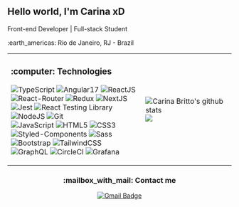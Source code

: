 <div align="center">
	<h2 align="left"> Hello world, I'm Carina xD</h1>
	<p align="left">Front-end Developer | Full-stack Student </p>
	<p align="left">:earth_americas: Rio de Janeiro, RJ - Brazil</p>
</div>
<table align="center">
	<tr>
		<td width="60%">
			<h3>:computer: Technologies</h2>
			<div>
	

![TypeScript](https://img.shields.io/badge/TypeScript-007ACC?style=flat&logo=typescript&logoColor=white)
![Angular17](https://img.shields.io/badge/Angular-DD0031?style=flat&logo=angular&logoColor=white)
![ReactJS](https://img.shields.io/badge/-ReactJS-%23282C34?style=flat&logo=react)
![React-Router](https://img.shields.io/badge/React_Router-CA4245?style=flat&logo=react-router&logoColor=white)
![Redux](https://img.shields.io/badge/Redux-764ABC?style=flat&logo=redux&logoColor=white)
![NextJS](https://img.shields.io/badge/next.js-000000?style=flat&logo=nextdotjs&logoColor=white)
![Jest](https://img.shields.io/badge/Jest-C21325?style=flat&logo=jest&logoColor=white)
![React Testing Library](https://img.shields.io/badge/testing%20library-323330?style=flat&logo=testing-library&logoColor=red)
![NodeJS](https://img.shields.io/badge/Node.js-43853D?style=flat&logo=node.js&logoColor=white)
![Git](https://img.shields.io/badge/Git-F05032?style=flat&logo=git&logoColor=white)				
![JavaScript](https://img.shields.io/badge/-JavaScript-%23F7DF1C?style=flat&logo=javascript&logoColor=000000&labelColor=%23F7DF1C&color=%23FFCE5A)
![HTML5](https://img.shields.io/badge/-HTML5-%23E44D27?style=flat&logo=html5&logoColor=ffffff)
![CSS3](https://img.shields.io/badge/-CSS3-%231572B6?style=flat&logo=css3)
![Styled-Components](https://img.shields.io/badge/styled--components-DB7093?style=flat&logo=styled-components&logoColor=white)
![Sass](https://img.shields.io/badge/Sass-CC6699?style=flat&logo=sass&logoColor=white)
![Bootstrap](https://img.shields.io/badge/Bootstrap-7952B3?style=flat&logo=bootstrap&logoColor=white)
![TailwindCSS](https://img.shields.io/badge/tailwindcss-%2338B2AC.svg?style=flat&logo=tailwind-css&logoColor=white)
![GraphQL](https://img.shields.io/badge/-GraphQL-E10098?style=flat&logo=graphql&logoColor=white)
![CircleCI](https://img.shields.io/badge/circle%20ci-%23161616.svg?style=flat&logo=circleci&logoColor=white)
![Grafana](https://img.shields.io/badge/grafana-%23F46800.svg?style=flat&logo=grafana&logoColor=white)
			</div>
		</td>
		<td width="40%">
			<p>
				<img alt="Carina Britto's github stats" src="https://github-readme-stats.vercel.app/api?username=carinavbritto&theme=synthwave&show_icons=true"> 
			<br>
				<img src = "https://github-readme-stats.vercel.app/api/top-langs/?username=carinavbritto&theme=synthwave&hide_langs_below=.25&show_icons=true&layout=compact">     
			</p>
		</td>
  </tr>
</table>

<h3 align="center">:mailbox_with_mail: Contact me</h2>
<div align="center">

[![Gmail Badge](https://img.shields.io/badge/-carinavbritto@gmail.com-c14438?style=flat&logo=Mail.Ru&logoColor=white&link=mailto:carinavbritto@gmail.com)](mailto:carinavbritto@gmail.com)

</div>
